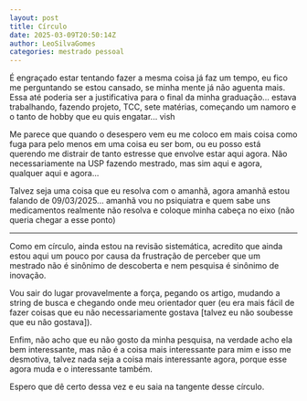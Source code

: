 ```yaml
---
layout: post
title: Círculo
date: 2025-03-09T20:50:14Z
author: LeoSilvaGomes
categories: mestrado pessoal
---
```


É engraçado estar tentando fazer a mesma coisa já faz um tempo, eu fico me perguntando se estou cansado, se minha mente já não aguenta mais. Essa até poderia ser a justificativa para o final da minha graduação... estava trabalhando, fazendo projeto, TCC, sete matérias, começando um namoro e o tanto de hobby que eu quis engatar... vish

Me parece que quando o desespero vem eu me coloco em mais coisa como fuga para pelo menos em uma coisa eu ser bom, ou eu posso está querendo me distrair de tanto estresse que envolve estar aqui agora. Não necessariamente na USP fazendo mestrado, mas sim aqui e agora, qualquer aqui e agora...

Talvez seja uma coisa que eu resolva com o amanhã, agora amanhã estou falando de 09/03/2025... amanhã vou no psiquiatra e quem sabe uns medicamentos realmente não resolva e coloque minha cabeça no eixo (não queria chegar a esse ponto)

---

Como em círculo, ainda estou na revisão sistemática, acredito que ainda estou aqui um pouco por causa da frustração de perceber que um mestrado não é sinônimo de descoberta e nem pesquisa é sinônimo de inovação.

Vou sair do lugar provavelmente a força, pegando os artigo, mudando a string de busca e chegando onde meu orientador quer (eu era mais fácil de fazer coisas que eu não necessariamente gostava [talvez eu não soubesse que eu não gostava]).

Enfim, não acho que eu não gosto da minha pesquisa, na verdade acho ela bem interessante, mas não é a coisa mais interessante para mim e isso me desmotiva, talvez nada seja a coisa mais interessante agora, porque esse agora muda e o interessante também.

Espero que dê certo dessa vez e eu saia na tangente desse círculo.

